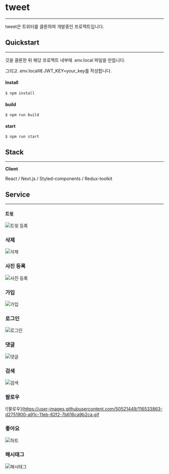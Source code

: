 # tweet

---

tweet은 트위터를 클론하여 개발중인 프로젝트입니다.

## Quickstart

---

깃을 클론한 뒤 해당 프로젝트 내부에 .env.local 파일을 만듭니다.

그리고 .env.local에 JWT_KEY=your_key를 작성합니다.

#### Install

```
$ npm install
```

#### build

```
$ npm run build
```

#### start

```
$ npm run start
```

## Stack

---

**Client**

React / Next.js / Styled-components / Redux-toolkit

## Service

---

#### 트윗
![트윗 등록](https://user-images.githubusercontent.com/50521449/116533861-d1dc8280-a91c-11eb-9ecd-a4a33357e3e0.gif)

### 삭제
![삭제](https://user-images.githubusercontent.com/50521449/116533860-d143ec00-a91c-11eb-878b-82351cb89e01.gif)

### 사진 등록
![사진 등록](https://user-images.githubusercontent.com/50521449/116533859-d143ec00-a91c-11eb-86bd-89e11ad2fd4e.gif)

### 가입
![가입](https://user-images.githubusercontent.com/50521449/116533847-cee19200-a91c-11eb-8133-e8f99cd17596.gif)

### 로그인
![로그인](https://user-images.githubusercontent.com/50521449/116533855-d0ab5580-a91c-11eb-8102-5a77a4b84f9b.gif)

### 댓글
![댓글](https://user-images.githubusercontent.com/50521449/116533854-d012bf00-a91c-11eb-963c-7c2b6694b786.gif)

### 검색
![검색](https://user-images.githubusercontent.com/50521449/116533851-d012bf00-a91c-11eb-9f48-04f0c49ead1f.gif)

### 팔로우
![팔로우](https://user-images.githubusercontent.com/50521449/116533863-d2751900-a91c-11eb-82f2-7b616ca9b2ca.gif

### 좋아요
![하트](https://user-images.githubusercontent.com/50521449/116533865-d2751900-a91c-11eb-9091-ac1b579570ea.gif)

### 해시태그
![해시태그](https://user-images.githubusercontent.com/50521449/116533868-d30daf80-a91c-11eb-862d-5152e55d349a.gif)
